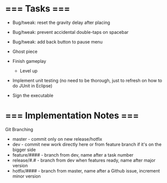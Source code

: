 # === Tasks ===
* Bug/tweak: reset the gravity delay after placing
* Bug/tweak: prevent accidental double-taps on spacebar
* Bug/tweak: add back button to pause menu

* Ghost piece

* Finish gameplay
    * Level up

* Implement unit testing (no need to be thorough, just to refresh on how to do JUnit in Eclipse)

* Sign the executable

# === Implementation Notes ===

Git Branching
* master - commit only on new release/hotfix
* dev - commit new work directly here or from feature branch if it's on the bigger side
* feature/#### - branch from dev, name after a task number
* release/#.# - branch from dev when features ready, name after major version
* hotfix/#### - branch from master, name after a Github issue, increment minor version
